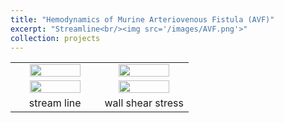```yaml
---
title: "Hemodynamics of Murine Arteriovenous Fistula (AVF)"
excerpt: "Streamline<br/><img src='/images/AVF.png'>"
collection: projects
---
```


<table>
 <tr align="center">
    <td width="50%"><img src="https://github.com/user-attachments/assets/3a3c2692-180b-47a2-a5b3-591b5ad83843" width="80%"></td>    
    <td width="50%"><img src="https://github.com/user-attachments/assets/2d010b06-603f-4d30-b598-339a00f668ea" width="80%"></td>
 </tr>
 <tr align="center">
    <td width="50%"><img src="https://github.com/user-attachments/assets/a0ca8f72-06df-449f-9c7b-d049e13a7920" width="80%"></td>
    <td width="50%"><img src="https://github.com/user-attachments/assets/fdad203b-b402-4886-9a1b-07037095a157" width="80%"></td>
 </tr> 
 <tr align="center">
   <td width="50%">stream line</td>
   <td width="50%">wall shear stress</td>   
 </tr>
</table>
